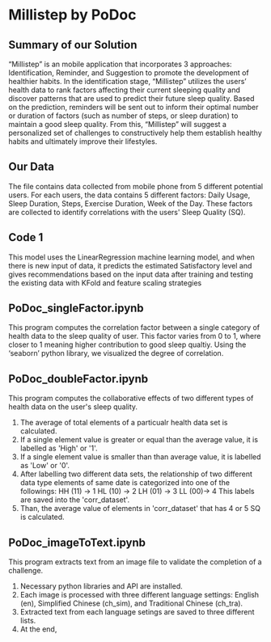 # Millistep by PoDoc

## Summary of our Solution
“Millistep” is an mobile application that incorporates 3 approaches: Identification, Reminder, and Suggestion to promote the development of healthier habits. In the identification stage, “Millistep” utilizes the users’ health data to rank factors affecting their current sleeping quality and discover patterns that are used to predict their future sleep quality. Based on the prediction, reminders will be sent out to inform their optimal number or duration of factors (such as number of steps, or sleep duration) to maintain a good sleep quality. From this, “Millistep” will suggest a personalized set of challenges to constructively help them establish healthy habits and ultimately improve their lifestyles.

## Our Data
The file contains data collected from mobile phone from 5 different potential users. For each users, the data contains 5 different factors: Daily Usage, Sleep Duration, Steps, Exercise Duration, Week of the Day. These factors are collected to identify correlations with the users' Sleep Quality (SQ).

## Code 1
This model uses the LinearRegression machine learning model, and when there is new input of data, it predicts the estimated Satisfactory level and gives recommendations based on the input data after training and testing the existing data with KFold and feature scaling strategies

## PoDoc_singleFactor.ipynb
This program computes the correlation factor between a single category of health data to the sleep quality of user. This factor varies from 0 to 1, where closer to 1 meaning higher contribution to good sleep qualtiy. Using the ‘seaborn’ python library, we visualized the degree of correlation. 

## PoDoc_doubleFactor.ipynb
This program computes the collaborative effects of two different types of health data on the user's sleep quality. 
1. The average of total elements of a particualr health data set is calculated. 
2. If a single element value is greater or equal than the average value, it is labelled as 'High' or '1'.
3. If a single element value is smaller than than average value, it is labelled as 'Low' or '0'.
4. After labelling two different data sets, the relationship of two different data type elements of same date is categorized into one of the followings:
HH (11) -> 1
HL (10) -> 2
LH (01) -> 3
LL (00)-> 4
This labels are saved into the 'corr_dataset'.
5. Than, the average value of elements in 'corr_dataset' that has 4 or 5 SQ is calculated. 

## PoDoc_imageToText.ipynb
This program extracts text from an image file to validate the completion of a challenge. 
1. Necessary python libraries and API are installed. 
2. Each image is processed with three different language settings: English (en), Simplified Chinese (ch_sim), and Traditional Chinese (ch_tra). 
3. Extracted text from each language setings are saved to three different lists. 
4. At the end, 
